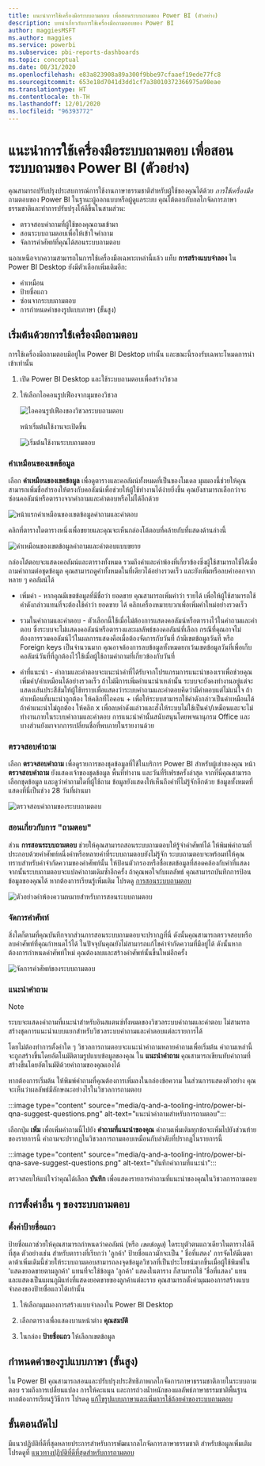 ```yaml
---
title: แนะนำการใช้เครื่องมือระบบถามตอบ เพื่อสอนระบบถามของ Power BI (ตัวอย่าง)
description: บทนำเกี่ยวกับการใช้เครื่องมือถามตอบของ Power BI
author: maggiesMSFT
ms.author: maggies
ms.service: powerbi
ms.subservice: pbi-reports-dashboards
ms.topic: conceptual
ms.date: 08/31/2020
ms.openlocfilehash: e83a823908a89a300f9bbe97cfaaef19ede77fc8
ms.sourcegitcommit: 653e18d7041d3dd1cf7a38010372366975a98eae
ms.translationtype: HT
ms.contentlocale: th-TH
ms.lasthandoff: 12/01/2020
ms.locfileid: "96393772"
---
```

# <a name="intro-to-qa-tooling-to-train-power-bi-qa-preview"></a>แนะนำการใช้เครื่องมือระบบถามตอบ เพื่อสอนระบบถามของ Power BI (ตัวอย่าง)

คุณสามารถปรับปรุงประสบการณ์การใช้งานภาษาธรรมชาติสำหรับผู้ใช้ของคุณได้ด้วย *การใช้เครื่องมือ* ถามตอบของ Power BI ในฐานะผู้ออกแบบหรือผู้ดูแลระบบ คุณโต้ตอบกับกลไกจัดการภาษาธรรมชาติและทำการปรับปรุงให้ดีขึ้นในสามส่วน: 

- ตรวจสอบคำถามที่ผู้ใช้ของคุณถามเข้ามา
- สอนระบบถามตอบเพื่อให้เข้าใจคำถาม
- จัดการคำศัพท์ที่คุณได้สอนระบบถามตอบ

นอกเหนือจากความสามารถในการใช้เครื่องมือเฉพาะเหล่านี้แล้ว แท็บ **การสร้างแบบจำลอง** ใน Power BI Desktop ยังมีตัวเลือกเพิ่มเติมอีก:  

- คำเหมือน
- ป้ายชื่อแถว
- ซ่อนจากระบบถามตอบ
- การกำหนดค่าของรูปแบบภาษา (ขั้นสูง)

## <a name="get-started-with-qa-tooling"></a>เริ่มต้นด้วยการใช้เครื่องมือถามตอบ

การใช้เครื่องมือถามตอบมีอยู่ใน Power BI Desktop เท่านั้น และขณะนี้รองรับเฉพาะโหมดการนำเข้าเท่านั้น

1. เปิด Power BI Desktop และใช้ระบบถามตอบเพื่อสร้างวิชวล 
2. ให้เลือกไอคอนรูปเฟืองจากมุมของวิชวล 

    ![ไอคอนรูปเฟืองของวิชวลระบบถามตอบ](media/q-and-a-tooling-intro/qna-visual-gear.png)

    หน้าเริ่มต้นใช้งานจะเปิดขึ้น  

    ![เริ่มต้นใช้งานระบบถามตอบ](media/q-and-a-tooling-intro/qna-tooling-dialog.png)

### <a name="field-synonyms"></a>คำเหมือนของเขตข้อมูล

เลือก **คำเหมือนของเขตข้อมูล** เพื่อดูตารางและคอลัมน์ทั้งหมดที่เป็นของโมเดล มุมมองนี้ช่วยให้คุณสามารถเพิ่มชื่อสำรองให้ตรงกับคอลัมน์เพื่อช่วยให้ผู้ใช้ทำงานได้ง่ายยิ่งขึ้น คุณยังสามารถเลือกว่าจะซ่อนคอลัมน์หรือตารางจากคำถามและคำตอบหรือไม่ได้อีกด้วย

![หน้าแรกคำเหมือนของเขตข้อมูลคำถามและคำตอบ](media/q-and-a-tooling-intro/qna-tooling-field-synonyms-home.png)

คลิกที่ตารางใดตารางหนึ่งเพื่อขยายและคุณจะเห็นกล่องโต้ตอบที่คล้ายกับที่แสดงด้านล่างนี้

![คำเหมือนของเขตข้อมูลคำถามและคำตอบแบบขยาย](media/q-and-a-tooling-intro/qna-tooling-field-synonyms-expanded.png)

กล่องโต้ตอบจะแสดงคอลัมน์และตารางทั้งหมด รวมถึงคำและคำพ้องที่เกี่ยวข้องซึ่งผู้ใช้สามารถใช้ได้เมื่อถามคำถามต่อชุดข้อมูล คุณสามารถดูคำทั้งหมดในที่เดียวได้อย่างรวดเร็ว และยังเพิ่มหรือลบคำออกจากหลาย ๆ คอลัมน์ได้ 

- เพิ่มคำ - หากคุณมีเขตข้อมูลที่มีชื่อว่า ยอดขาย คุณสามารถเพิ่มคำว่า รายได้ เพื่อให้ผู้ใช้สามารถใช้คำดังกล่าวแทนที่จะต้องใช้คำว่า ยอดขาย ได้ คลิกเครื่องหมายบวกเพื่อเพิ่มคำใหม่อย่างรวดเร็ว

- รวมในคำถามและคำตอบ - ตัวเลือกนี้ใช้เมื่อไม่ต้องการแสดงคอลัมน์หรือตารางไว้ในคำถามและคำตอบ ซึ่งระบบจะไม่แสดงคอลัมน์หรือตารางและผลลัพธ์ของคอลัมน์ที่เลือก กรณีที่คุณอาจไม่ต้องการรวมคอลัมน์ไว้ในผลการแสดงคือเมื่อต้องจัดการกับวันที่ ถ้ามีเขตข้อมูลวันที่ หรือ Foreign keys เป็นจำนวนมาก คุณอาจต้องการลบข้อมูลทั้งหมดยกเว้นเขตข้อมูลวันที่เพื่อเก็บคอลัมน์วันที่ที่ถูกต้องไว้ใช้เมื่อผู้ใช้ถามคำถามที่เกี่ยวข้องกับวันที่

- คำที่แนะนำ - คำถามและคำตอบจะแนะนำคำที่ได้รับจากโปรแกรมการแนะนำของเราเพื่อช่วยคุณเพิ่มคำ/คำเหมือนได้อย่างรวดเร็ว ถ้าไม่มีการเพิ่มคำแนะนำเหล่านั้น ระบบจะยังคงทำงานอยู่แต่จะแสดงเส้นประสีส้มให้ผู้ใช้ทราบเพื่อแสดงว่าระบบคำถามและคำตอบคิดว่ามีคำตอบแต่ไม่แน่ใจ ถ้าคำเหมือนที่แนะนำถูกต้อง ให้คลิกที่ไอคอน + เพื่อให้ระบบสามารถใช้คำดังกล่าวเป็นคำเหมือนได้ ถ้าคำแนะนำไม่ถูกต้อง ให้คลิก x เพื่อลบคำดังแล่าวและสั่งให้ระบบไม่ใช้เป็นคำ/เหมือนและจะไม่ทำงานภายในระบบคำถามและคำตอบ การแนะนำคำนั้นสนับสนุนโดยพจนานุกรม Office และบางส่วนยังมาจากการเปลี่ยนชื่อที่พบภายในรายงานด้วย

### <a name="review-questions"></a>ตรวจสอบคำถาม

เลือก **ตรวจสอบคำถาม** เพื่อดูรายการของชุดข้อมูลที่ใช้ในบริการ Power BI สำหรับผู้เช่าของคุณ หน้า **ตรวจสอบคำถาม** ยังแสดงเจ้าของชุดข้อมูล พื้นที่ทำงาน และวันที่รีเฟรชครั้งล่าสุด จากที่นี่คุณสามารถเลือกชุดข้อมูล และดูว่าคำถามใดที่ผู้ใช้ถาม ข้อมูลยังแสดงให้เห็นถึงคำที่ไม่รู้จักอีกด้วย ข้อมูลทั้งหมดที่แสดงที่นี่เป็นช่วง 28 วันที่ผ่านมา

![ตรวจสอบคำถามของระบบถามตอบ](media/q-and-a-tooling-intro/qna-tooling-review-questions.png)

### <a name="teach-qa"></a>สอนเกี่ยวกับการ "ถามตอบ"

ส่วน **การสอนระบบถามตอบ** ช่วยให้คุณสามารถสอนระบบถามตอบให้รู้จำคำศัพท์ได้ ให้พิมพ์คำถามที่ประกอบด้วยคำศัพท์หนึ่งคำหรือหลายคำที่ระบบถามตอบยังไม่รู้จัก ระบบถามตอบจะพร้อมท์ให้คุณทราบสำหรับคำจำกัดความของคำศัพท์นั้น ให้ป้อนตัวกรองหรือชื่อเขตข้อมูลที่สอดคล้องกับคำที่แสดง จากนั้นระบบถามตอบจะแปลคำถามเดิมซ้ำอีกครั้ง ถ้าคุณพอใจกับผลลัพธ์ คุณสามารถบันทึกการป้อนข้อมูลของคุณได้ หากต้องการเรียนรู้เพิ่มเติม โปรดดู [การสอนระบบถามตอบ](q-and-a-tooling-teach-q-and-a.md)

![ตัวอย่างคำพ้องความหมายสำหรับการสอนระบบถามตอบ](media/q-and-a-tooling-intro/qna-tooling-teach-fixpreview.png)

### <a name="manage-terms"></a>จัดการคำศัพท์

สิ่งใดก็ตามที่คุณบันทึกจากส่วนการสอนระบบถามตอบจะปรากฏที่นี่ ดังนั้นคุณสามารถตรวจสอบหรือลบคำศัพท์ที่คุณกำหนดไว้ได้ ในปัจจุบันคุณยังไม่สามารถแก้ไขคำจำกัดความที่มีอยู่ได้ ดังนั้นหากต้องการกำหนดคำศัพท์ใหม่ คุณต้องลบและสร้างคำศัพท์นั้นขึ้นใหม่อีกครั้ง

![จัดการคำศัพท์ของระบบถามตอบ](media/q-and-a-tooling-intro/qna-manage-terms.png)

### <a name="suggest-questions"></a>แนะนำคำถาม

> [!NOTE]
> ระบบจะแสดงคำถามที่แนะนำสำหรับอินสแตนซ์ทั้งหมดของวิชวลระบบคำถามและคำตอบ ไม่สามารถสร้างชุดการแนะนำแบบแยกสำหรับวิชวลระบบคำถามและคำตอบแต่ละรายการได้
> 
> 

โดยไม่ต้องทำการตั้งค่าใด ๆ วิชวลการถามตอบจะแนะนำคำถามหลายคำถามเพื่อเริ่มต้น คำถามเหล่านี้จะถูกสร้างขึ้นโดยอัตโนมัติตามรูปแบบข้อมูลของคุณ ใน **แนะนำคำถาม** คุณสามารถเขียนทับคำถามที่สร้างขึ้นโดยอัตโนมัติด้วยคำถามของคุณเองได้

หากต้องการเริ่มต้น ให้พิมพ์คำถามที่คุณต้องการเพิ่มลงในกล่องข้อความ ในส่วนการแสดงตัวอย่าง คุณจะเห็นว่าผลลัพธ์มีลักษณะอย่างไรในวิชวลการถามตอบ 

:::image type="content" source="media/q-and-a-tooling-intro/power-bi-qna-suggest-questions.png" alt-text="แนะนำคำถามสำหรับการถามตอบ":::
 
เลือกปุ่ม **เพิ่ม** เพื่อเพิ่มคำถามนี้ไปยัง **คำถามที่แนะนำของคุณ** คำถามเพิ่มเติมทุกข้อจะเพิ่มไปยังส่วนท้ายของรายการนี้ คำถามจะปรากฏในวิชวลการถามตอบเหมือนกับลำดับที่ปรากฏในรายการนี้ 

:::image type="content" source="media/q-and-a-tooling-intro/power-bi-qna-save-suggest-questions.png" alt-text="บันทึกคำถามที่แนะนำ":::
 
ตรวจสอบให้แน่ใจว่าคุณได้เลือก **บันทึก** เพื่อแสดงรายการคำถามที่แนะนำของคุณในวิชวลการถามตอบ 

## <a name="other-qa-settings"></a>การตั้งค่าอื่น ๆ ของระบบถามตอบ

### <a name="set-a-row-label"></a>ตั้งค่าป้ายชื่อแถว

ป้ายชื่อแถวช่วยให้คุณสามารถกำหนดว่าคอลัมน์ (หรือ *เขตข้อมูล*) ใดระบุตัวตนแถวเดียวในตารางได้ดีที่สุด ตัวอย่างเช่น สำหรับตารางที่เรียกว่า 'ลูกค้า' ป้ายชื่อแถวมักจะเป็น ' ชื่อที่แสดง' การจัดให้มีเมตาดาต้าเพิ่มเติมนี้ช่วยให้ระบบถามตอบสามารถลงจุดข้อมูลวิชวลที่เป็นประโยชน์มากขึ้นเมื่อผู้ใช้พิมพ์ใน 'แสดงยอดขายตามลูกค้า' แทนที่จะใช้ข้อมูล 'ลูกค้า' แสดงในตาราง ก็สามารถใช้ 'ชื่อที่แสดง' แทน และแสดงเป็นแผนภูมิแท่งที่แสดงยอดขายของลูกค้าแต่ละราย คุณสามารถตั้งค่ามุมมองการสร้างแบบจำลองของป้ายชื่อแถวได้เท่านั้น 

1. ให้เลือกมุมมองการสร้างแบบจำลองใน Power BI Desktop

2. เลือกตารางเพื่อแสดงบานหน้าต่าง **คุณสมบัติ**

3. ในกล่อง **ป้ายชื่อแถว** ให้เลือกเขตข้อมูล

## <a name="configure-the-linguistic-schema-advanced"></a>กำหนดค่าของรูปแบบภาษา (ขั้นสูง)

ใน Power BI คุณสามารถสอนและปรับปรุงประสิทธิภาพกลไกจัดการภาษาธรรมชาติภายในระบบถามตอบ รวมถึงการเปลี่ยนแปลง การให้คะแนน และการถ่วงน้ำหนักของผลลัพธ์ภาษาธรรมชาติพื้นฐาน หากต้องการเรียนรู้วิธีการ โปรดดู [แก้ไขรูปแบบภาษาและเพิ่มการใช้ถ้อยคำของระบบถามตอบ](q-and-a-tooling-advanced.md)

## <a name="next-steps"></a>ขั้นตอนถัดไป

มีแนวปฏิบัติที่ดีที่สุดหลายประการสำหรับการพัฒนากลไกจัดการภาษาธรรมชาติ สำหรับข้อมูลเพิ่มเติม โปรดดูที่ [แนวทางปฏิบัติที่ดีที่สุดสำหรับการถามตอบ](q-and-a-best-practices.md)

